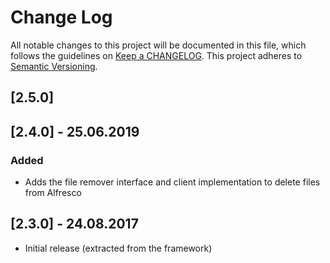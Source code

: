 # Change Log
All notable changes to this project will be documented in this file, which follows the guidelines
on [Keep a CHANGELOG](http://keepachangelog.com/). This project adheres to
[Semantic Versioning](http://semver.org/).

## [2.5.0]


## [2.4.0] - 25.06.2019

### Added
- Adds the file remover interface and client implementation to delete files from Alfresco  

## [2.3.0] - 24.08.2017

- Initial release (extracted from the framework)